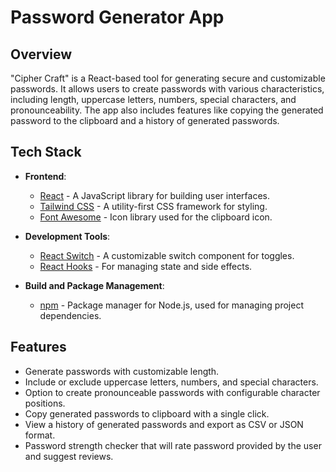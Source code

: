 # Password Generator App

## Overview

"Cipher Craft" is a React-based tool for generating secure and customizable passwords. It allows users to create passwords with various characteristics, including length, uppercase letters, numbers, special characters, and pronounceability. The app also includes features like copying the generated password to the clipboard and a history of generated passwords.

## Tech Stack

- **Frontend**: 
  - [React](https://reactjs.org/) - A JavaScript library for building user interfaces.
  - [Tailwind CSS](https://tailwindcss.com/) - A utility-first CSS framework for styling.
  - [Font Awesome](https://fontawesome.com/) - Icon library used for the clipboard icon.

- **Development Tools**:
  - [React Switch](https://github.com/markusenglund/react-switch) - A customizable switch component for toggles.
  - [React Hooks](https://reactjs.org/docs/hooks-intro.html) - For managing state and side effects.

- **Build and Package Management**:
  - [npm](https://www.npmjs.com/) - Package manager for Node.js, used for managing project dependencies.


## Features

- Generate passwords with customizable length.
- Include or exclude uppercase letters, numbers, and special characters.
- Option to create pronounceable passwords with configurable character positions.
- Copy generated passwords to clipboard with a single click.
- View a history of generated passwords and export as CSV or JSON format.
- Password strength checker that will rate password provided by the user and suggest reviews.



